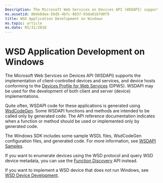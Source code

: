 ```yaml
---
Description: The Microsoft Web Services on Devices API (WSDAPI) supports the implementation of client-controlled devices and services, and device hosts conforming to the Devices Profile for Web Services (DPWS).
ms.assetid: 88de8dea-56d5-4bfc-8837-03da81b7d0f9
title: WSD Application Development on Windows
ms.topic: article
ms.date: 05/31/2018
---
```


# WSD Application Development on Windows

The Microsoft Web Services on Devices API (WSDAPI) supports the implementation of client-controlled devices and services, and device hosts conforming to the [Devices Profile for Web Services](https://specs.xmlsoap.org/ws/2006/02/devprof/) (DPWS). WSDAPI may be used for the development of both client and server (device) implementations.

Quite often, WSDAPI code for these applications is generated using [WsdCodeGen](web-services-for-devices-code-generator.md). Some WSDAPI functions and methods are intended to be called only by generated code. The API reference documentation indicates when a function or method should be used or implemented only by generated code.

The Windows SDK includes some sample WSDL files, WsdCodeGen configuration files, and generated code. For more information, see [WSDAPI Samples](wsdapi-samples.md).

If you want to enumerate devices using the WSD protocol and query WSD device metadata, you can use the [Function Discovery](/previous-versions/windows/desktop/fundisc/fd-portal) API instead.

If you want to implement a WSD device that does not run Windows, see [WSD Device Development](wsd-device-development.md).